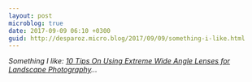 ```yaml
---
layout: post
microblog: true
date: 2017-09-09 06:10 +0300
guid: http://desparoz.micro.blog/2017/09/09/something-i-like.html
---
```

<p><em>Something I like: <a class="u-like-of" href="https://petapixel.com/2017/09/08/10-tips-using-extreme-wide-angle-lenses-landscape-photography/">10 Tips On Using Extreme Wide Angle Lenses for Landscape Photography</a>...</em></p>
